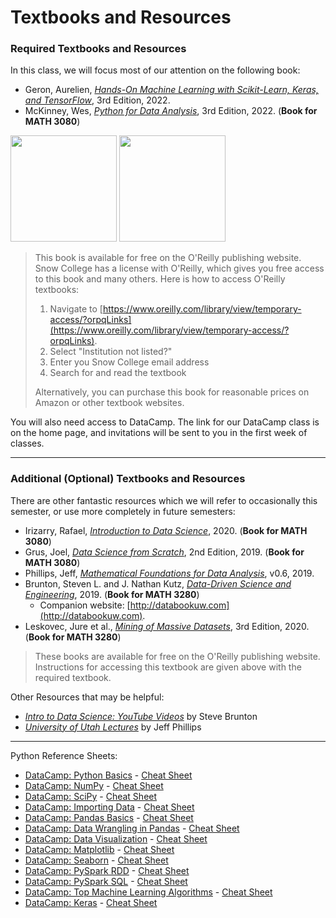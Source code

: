 # Textbooks and Resources
### Required Textbooks and Resources
In this class, we will focus most of our attention on the following book:

* Geron, Aurelien, [*Hands-On Machine Learning with Scikit-Learn, Keras, and TensorFlow*](https://learning.oreilly.com/library/view/hands-on-machine-learning/9781098125967/), 3rd Edition, 2022.
* McKinney, Wes, [*Python for Data Analysis*](https://wesmckinney.com/book/), 3rd Edition, 2022. (__Book for MATH 3080__)

<!--![Hands-On Machine Learning with Scikit-Learn, Keras, and TensorFlow, 3rd Edition](https://m.media-amazon.com/images/I/51SLnCjnj-L._AC_SY200_QL15_.jpg)![https://wesmckinney.com/book/](https://wesmckinney.com/book/images/cover.png) ![https://mathfordata.github.io/assets/images/MathForData.png](https://mathfordata.github.io/) -->

<a href="https://learning.oreilly.com/library/view/hands-on-machine-learning/9781098125967/"><img src="https://learning.oreilly.com/library/cover/9781098125967/250w/" height=170></a> <a href="https://learning.oreilly.com/library/cover/9781098104023/250w/"><img src="https://wesmckinney.com/book/images/cover.png" height=170></a>

> This book is available for free on the O'Reilly publishing website. Snow College has a license with O'Reilly, which gives you free access to this book and many others. Here is how to access O'Reilly textbooks:
> 1. Navigate to [https://www.oreilly.com/library/view/temporary-access/?orpqLinks](https://www.oreilly.com/library/view/temporary-access/?orpqLinks).
> 2. Select "Institution not listed?"
> 3. Enter you Snow College email address
> 4. Search for and read the textbook
>
> Alternatively, you can purchase this book for reasonable prices on Amazon or other textbook websites.

You will also need access to DataCamp. The link for our DataCamp class is on the home page, and invitations will be sent to you in the first week of classes.

-----
### Additional (Optional) Textbooks and Resources
There are other fantastic resources which we will refer to occasionally this semester, or use more completely in future semesters:
* Irizarry, Rafael, [*Introduction to Data Science*](https://rafalab.dfci.harvard.edu/dsbook-part-1/), 2020. (__Book for MATH 3080__)
* Grus, Joel, [*Data Science from Scratch*](https://learning.oreilly.com/library/view/data-science-from/9781492041122/), 2nd Edition, 2019. (__Book for MATH 3080__)
* Phillips, Jeff, [*Mathematical Foundations for Data Analysis*](https://mathfordata.github.io/), v0.6, 2019.
* Brunton, Steven L. and J. Nathan Kutz, [*Data-Driven Science and Engineering*](http://databookuw.com/databook.pdf), 2019. (__Book for MATH 3280__)
  * Companion website: [http://databookuw.com](http://databookuw.com).
* Leskovec, Jure et al., [*Mining of Massive Datasets*](http://www.mmds.org/), 3rd Edition, 2020. (__Book for MATH 3280__)

<!--![http://databookuw.com/files/stacks-image-5bffc53-882x1200.png](http://databookuw.com/databook.pdf) ![https://m.media-amazon.com/images/I/61esnXkNFvL.jpg](http://www.mmds.org/) ![https://learning.oreilly.com/covers/urn:orm:book:9781492032632/200w/](https://learning.oreilly.com/library/view/hands-on-machine-learning/9781492032632/) -->

> These books are available for free on the O'Reilly publishing website. Instructions for accessing this textbook are given above with the required textbook.

Other Resources that may be helpful:
* [*Intro to Data Science: YouTube Videos*](https://www.youtube.com/playlist?list=PLMrJAkhIeNNQV7wi9r7Kut8liLFMWQOXn) by Steve Brunton
* [*University of Utah Lectures*](https://www.cs.utah.edu/~jeffp/teaching/FoDA-2021/FoDA.html) by Jeff Phillips

-----
Python Reference Sheets:
* [DataCamp: Python Basics](https://www.datacamp.com/cheat-sheet/python-for-data-science-a-cheat-sheet-for-beginners) - [Cheat Sheet](http://datacamp-community-prod.s3.amazonaws.com/0eff0330-e87d-4c34-88d5-73e80cb955f2)
* [DataCamp: NumPy](https://www.datacamp.com/cheat-sheet/numpy-cheat-sheet-data-analysis-in-python) - [Cheat Sheet](http://datacamp-community-prod.s3.amazonaws.com/ba1fe95a-8b70-4d2f-95b0-bc954e9071b0)
* [DataCamp: SciPy](https://www.datacamp.com/cheat-sheet/scipy-cheat-sheet-linear-algebra-in-python) - [Cheat Sheet](http://datacamp-community-prod.s3.amazonaws.com/dfdb6d58-e044-4b38-bab3-5de0b825909b)
* [DataCamp: Importing Data](https://www.datacamp.com/cheat-sheet/importing-data-in-python-cheat-sheet) - [Cheat Sheet](http://datacamp-community-prod.s3.amazonaws.com/72e88aa1-b4f2-4658-9d86-15becf8263df)
* [DataCamp: Pandas Basics](https://www.datacamp.com/cheat-sheet/pandas-cheat-sheet-for-data-science-in-python) - [Cheat Sheet](http://datacamp-community-prod.s3.amazonaws.com/f04456d7-8e61-482f-9cc9-da6f7f25fc9b)
* [DataCamp: Data Wrangling in Pandas](https://www.datacamp.com/cheat-sheet/pandas-cheat-sheet-data-wrangling-in-python) - [Cheat Sheet](http://datacamp-community-prod.s3.amazonaws.com/d4efb29b-f9c6-4f1c-8c98-6f568d88b48f)
* [DataCamp: Data Visualization](https://www.datacamp.com/cheat-sheet/data-viz-cheat-sheet) - [Cheat Sheet](https://s3.amazonaws.com/assets.datacamp.com/email/other/Data+Visualizations+-+DataCamp.pdf)
* [DataCamp: Matplotlib](https://www.datacamp.com/cheat-sheet/matplotlib-cheat-sheet-plotting-in-python) - [Cheat Sheet](http://datacamp-community-prod.s3.amazonaws.com/e1a8f39d-71ad-4d13-9a6b-618fe1b8c9e9)
* [DataCamp: Seaborn](https://www.datacamp.com/cheat-sheet/python-seaborn-cheat-sheet) - [Cheat Sheet](http://datacamp-community-prod.s3.amazonaws.com/263130e2-2c92-4348-a356-9ed9b5034247)
* [DataCamp: PySpark RDD](https://www.datacamp.com/cheat-sheet/pyspark-cheat-sheet-spark-in-python) - [Cheat Sheet](http://datacamp-community-prod.s3.amazonaws.com/acfa4325-1d43-4542-8ce4-bea2d287db10)
* [DataCamp: PySpark SQL](https://www.datacamp.com/cheat-sheet/pyspark-cheat-sheet-spark-dataframes-in-python) - [Cheat Sheet](https://www.datacamp.com/cheat-sheet/pyspark-cheat-sheet-spark-dataframes-in-python)
* [DataCamp: Top Machine Learning Algorithms](https://www.datacamp.com/cheat-sheet/machine-learning-cheat-sheet) - [Cheat Sheet](https://s3.amazonaws.com/assets.datacamp.com/email/other/ML+Cheat+Sheet_2.pdf)
* [DataCamp: Keras](https://www.datacamp.com/cheat-sheet/keras-cheat-sheet-neural-networks-in-python) - [Cheat Sheet](https://res.cloudinary.com/dyd911kmh/image/upload/v1660903348/Keras_Cheat_Sheet_gssmi8.pdf)